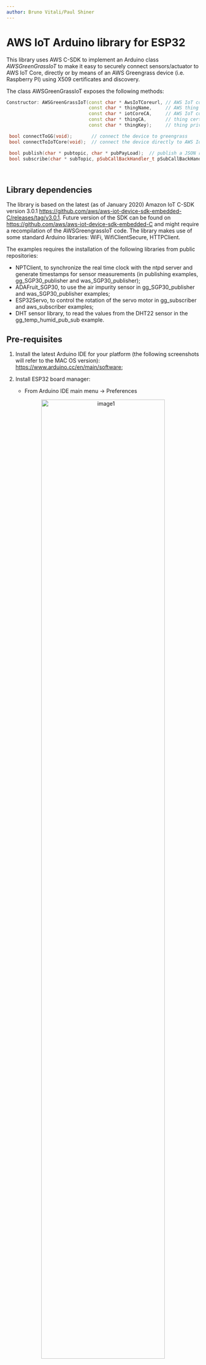 ```yaml
---
author: Bruno Vitali/Paul Shiner
---
```


AWS IoT Arduino library for ESP32
=================================

This library uses AWS C-SDK to implement an Arduino class *AWSGreenGrassIoT* to
make it easy to securely connect sensors/actuator to AWS IoT Core, directly or by
means of an AWS Greengrass device (i.e. Raspberry PI) using X509 certificates and discovery.

The class AWSGreenGrassIoT exposes the following methods:

~~~~~~~~~~~~~~~~~~~~~~~~~~~~~~~~~~~~~~~~~~~~~~~~~~~~~~~~~~~~~~~~~~~~~~~~~~~~ cpp
Constructor: AWSGreenGrassIoT(const char * AwsIoTCoreurl, // AWS IoT core URL
                              const char * thingName,     // AWS thing name
                              const char * iotCoreCA,     // AWS IoT core certificate (defined in certificate.c)
                              const char * thingCA,       // thing certificate (defined in certificates.c)
                              const char * thingKey);     // thing private key (defined in certificate.c)

 bool connectToGG(void);       // connect the device to greengrass
 bool connectToIoTCore(void);  // connect the device directly to AWS IoT Core

 bool publish(char * pubtopic, char * pubPayLoad);  // publish a JSON record to "pubTopic"
 bool subscribe(char * subTopic, pSubCallBackHandler_t pSubCallBackHandler); // subscribe to "subTopic" and define the callback function to handle the messages coming from the IoT broker
~~~~~~~~~~~~~~~~~~~~~~~~~~~~~~~~~~~~~~~~~~~~~~~~~~~~~~~~~~~~~~~~~~~~~~~~~~~~~~~~

 

Library dependencies
--------------------


The library is based on the latest (as of January 2020) Amazon IoT C-SDK version 3.0.1
https://github.com/aws/aws-iot-device-sdk-embedded-C/releases/tag/v3.0.1. 
Future version of the SDK can be found on https://github.com/aws/aws-iot-device-sdk-embedded-C and might require a recompilation of the AWSGreengrassIoT code.
The library makes use of some standard Arduino libraries: WiFi,
WifiClientSecure, HTTPClient.

The examples requires the installation of the following libraries from public
repositories:

-   NPTClient, to synchronize the real time clock with the ntpd server and
    generate timestamps for sensor measurements (in publishing examples,
    gg_SGP30_publisher and was_SGP30_publisher);
-   ADAFruit_SGP30, to use the air impurity sensor in gg_SGP30_publisher and
    was_SGP30_publisher examples;
-   ESP32Servo, to control the rotation of the servo motor in gg_subscriber and
    aws_subscriber examples;
-   DHT sensor library, to read the values from the DHT22 sensor in the gg_temp_humid_pub_sub example.

Pre-requisites
--------------

1.  Install the latest Arduino IDE for your platform (the following screenshots
    will refer to the MAC OS version):
    <https://www.arduino.cc/en/main/software>;

2.  Install ESP32 board manager:

    -   From Arduino IDE main menu -\> Preferences

<p align="center">
<img src="assets/image1.png" alt="image1" width="80%">
</p>



-   Enter **https://dl.espressif.com/dl/package_esp32_index.json** into the
    “Additional Board Manager URLs” field as shown in the figure above and press
    “OK”.

    -   From Arduino IDE main Menu -\> Tools -\> Board Manager

<p align="center">
<img src="assets/image2.png" alt="image2" width="80%">
</p>



-   Enter ESP32 in the search field as indicated below and install the new eps32
    board manager:

<p align="center">
<img src="assets/image3.png" alt="image3" width="80%">
</p>



-   In Tools-\> Board select your ESP32 module type, in my case ESP32 Dev Module

<p align="center">
<img src="assets/image4a.png" alt="image4a" width="70%">
</p>


* Install Arduino Libraries (Tools>Manage Libraries...) *  “NTPClient”, “Adafruit_SGP30”, “ESP32Servo”, "DHT sensor library" to be able to use the publishing and subscribing examples from the File menu-\>
    Examples -\> AWSGreengrassIoT). The picture below shows how to add the support
    library for simple servo motors:

<p align="center">
<img src="assets/image4.png" alt="image4" width="70%">
</p>


Installation of AWSGreengrassIoT library
----------------------------------------

1.  Open a browser in the GitHub repository under
    <https://github.com/aws-samples/arduino-aws-greengrass-iot>

2.  Download the library in zip format as indicated in the image:


<p align="center">
<img src="assets/image5c.png" alt="image5c" width="100%">
</p>


3.  Add the Zip file as new Arduino library in Sketch->Include Library-> Add .ZIP library:

<p align="center">
<img src="assets/image5b.png" alt="image5b" width="70%">
</p>


4.  Check that the library is visible in Sketch -\> Include Library, as indicated
in the screenshot below:

<p align="center">
<img src="assets/image6.png" alt="image6" width="70%">
</p>


## Device setup in AWS account

1. First create a Greengrass group in your AWS account.
2. Within that group go to the devices sub menu and Add a Device.
3. On the next page select Create new device;
    <p align="center">
    <img src="assets/adddevice.png" alt="add" width="70%">
    </p>
4. Give your device a name (in this example "Temp_Humid_Sensor") and click next; 

   <p align="center">
   <img src="assets/devicename.png" alt="name" width="70%">
   </p>

5. Click "Use Defaults" on the next page.

   <p align="center">
   <img src="assets/setupsecurity.png" alt="Security" width="70%">
   </p>

6. On the next page download your credentials as well as a root CA (For this example I will use Amazon Root CA 1);

   <p align="center">
   <img src="assets/downloadcredentials.png" alt="Credentials" width="70%">
   </p>

7. Amazon Root CA can be found at https://www.amazontrust.com/repository/AmazonRootCA1.pem 

   <p align="center">
   <img src="assets/amazonrootca.png" alt="RootCA" width="70%">
   </p>

8. Next Populate your "aws_certificates.c" file with your credentials *Note the use of the Newline line termination below \n\ *

9. For the "aws_root_ca[]" copy the "AmazonRootCA1.pem" from above adding the \n\ where appropriate. 

   <p align="center">
   <img src="assets/amazonrootCAinfile.png" alt="RootCA" width="70%">
   </p>

10. The next Certificate to add is the "thingCA[]" you will find this in the downloaded xxxxx-setup.tar.gz file with the extension .cert.pem. Copy the file into the "aws_certificates.c" file adding the \n\ as appropriate. 

    <p align="center">
    <img src="assets/certpeminfile.png" alt="Keys" width="70%">
    </p>

11. Lastly add the "thingKey[]" for your device from the  file ending with .private.key from the xxxx-setup.tar.gz file. 

    <p align="center">
    <img src="assets/privatekeyinfile.png" alt="Keys" width="70%">
    </p>

12. You now need to deploy your GreenGrass setup so that the new device will be added and the Greengrass core will accept the local connection.


## Deploy to device.

1. Customize the Arduino sample code by editing the parameters for your AWS IoT Core URL, your "thing" and your WiFi network settings. You can also edit the topics you wish to publish and subscribe too:  

   <p align="center">
   <img src="assets/devicesettings.png" alt="settings" width="100%">
   </p>

2.  Deploy to your device and open the Arduino monitor (Tools>Serial Monitor). Make sure the comm port is set correctly and you have the baud rate set to 115200. You should see something similar to below.

   <p align="center">
   <img src="assets/monitor.png" alt="monitor" width="100%">
   </p>

3. You may see connection errors these could be due to latency. Delays have been implemented to mitigate this in the examples that you can adjust to your requirements.

   

Examples
--------

Before using the examples from the Sketch->Examples menu, please remember to:
1. Create "things" in AWS IoT Core: (https://docs.aws.amazon.com/iot/latest/developerguide/register-device.html);
2. Generate and download thing's certificate, thing's private key and AWS service certificate (if your endpoint is different from eu-central-1);
3. Create aws_certificates.c file with the certificates/key generate in the previous step;
4. Customize the Arduino sample code by definiting the parameters for your AWS IoT Core URL, your "thing" and your WiFi network:

```C+
char WIFI_SSID[]="SSID";
char WIFI_PASSWORD[]="PASSWORD";
char AWSIOTURL[]="xxxxxxxxxxxxxxx-ats.iot.region.amazonaws.com";
char THING[]= "your device name here";
```

AWSGreenGrassIoT library comes with 5 examples:

<p align="center">
<img src="assets/image7.png" alt="image7" width="70%">
</p>


aws_servo_subscriber, gg_servo_subscriber
=========================================
In these examples a servo motor is connected to Analog GPIO port0 on ESP32, and simulate the remote opening and closing of a window by turning ±90 degree the motor depending on the subscribing topic "Window". An "open" will rotate the motor +90 degrees, a "close" will rotate the motor in the opposite sense, -90 degrees.

Circuit diagram:

<p align="center">
<img src="assets/circuit1.png" alt="circuit1" width="60%">
</p>



The only difference between the two examples is that:
* aws_servo_subscriber connects to AWS IoT Core directly using the member function "connectToIoTCore";

```C++  
if(greengrass->connectToIoTCore() == true)
  {
      Serial.println("Connected to AWS IoT core");
      delay(2000);

     if( true == greengrass->subscribe(TOPIC_NAME,subscribeCallback)) {
          Serial.println("Subscribe to Window/# topic successful ");
     }
     else {
          Serial.println("Subscribe to Window/# Failed, Check the Thing Name and Certificates");
          while(1);
     }

   }
  else
  {
      Serial.println("Connection to AWS IoT core failed");
      while(1);
  }
```
* gg_servo_subscriber connects via a greengrass device (it could be a Raspberry Pi connected to the same WiFi network or a remote EC2 instance inside AWS cloud) using the member function "connectToGG";

```C++
if(greengrass->connectToGG() == true)
 {
     Serial.println("Connected to AWS GreenGrass");
     delay(2000);

    if( true == greengrass->subscribe(TOPIC_NAME,subscribeCallback)) {
         Serial.println("Subscribe to Window/# topic successful ");
    }
    else {
         Serial.println("Subscribe to Window/# Failed, Check the Thing Name and Certificates");
         while(1);
    }

  }
 else
 {
     Serial.println("Connection to Greengrass failed, check if Greengrass is on and connected to the WiFi");
     while(1);
 }
```
The callback function handling the topic subscription is the same for both use cases:

```C++
static void subscribeCallback (char *topicName, int payloadLen, char *payLoad)
{

    //check if the topic is Window/close or Window/open
    rcvdPayload = String(payLoad);
    cmdReceived = CMD_UNKNOWN;
    String topic = String(topicName);
    if ( topic.startsWith(topicClose+ "{")) {
      cmdReceived = CMD_CLOSE;
      rcvdTopic = topicClose;
    }
    else if (topic.startsWith(topicOpen + "{")) {
      cmdReceived = CMD_OPEN;
      rcvdTopic = topicOpen;
    }
    else
      rcvdTopic = topicName;
    msgReceived = 1;
}
```

aws_sgp30_publisher, gg_sgp30_publisher
=======================================

These two examples use an air impurity sensor SGP30 from Adafruit connected to one of the I2C port on ESP32 as indicated in the diagram below. The examples require the installation of the ADAFruit_SGP30 library as indicated in point 3 in the previous section.

Circuit diagram:

<p align="center">
<img src="assets/circuit2.png" alt="circuit2" width="60%">
</p>


The two examples share the same code except for the parts that connects the ESP32 Arduino to the cloud. In aws_sgp30_publisher we use "connectToIoTCore" function to publish the measurements directly to the AWS IoT core. In gg_sgp30_publisher we use "connectToGG" member function to send measurements to the greengrass edge device.

aws_bme280_sgp30_publisher
==========================

In this examples we show how to use two sensors to the same I2C bus, BME280 (temperature, humidity, pressure, altitude) and SGP30. The example sketch is similiar to aws_sgp30_publisher with the addition of the initialization and the reading of the measurements of the Adafruit BME280 sensor.

This is the circuit diagram:

<p align="center">
<img src="assets/circuit3.png" alt="circuit3" width="60%">
</p>


gg_temp_humid_pub_sub
==========================

### Description

In this example we show how to publish temperature and humidity readings from an ESP32 to a local Greengrass device and then how to forward those messages onto AWS IoT core. This example will also show you how to subscribe to a topic and control the Red/Green Leds from the test console in AWS IoT core.

### Hardware

The parts used in this example are;
1 x ESP32 WROOM DevkitC
1 x DHT22/AM2302 Temp Humidity sensor
1 x 10k resistor
1 x LED traffic light cluster (Red/Amber/Green)

Assembled;

<p align="center">
<img src="assets/breadboard.png" alt="image1" width="80%">
</p>


<p align="center">
<img src="assets/schematic.png" alt="image1" width="100%">
</p>


### Monitoring the Device from AWS IoT Core

Now that your device is subscribing and publishing on the local GreenGrass MQTT broker you can pass the messages to other services or control the device LEDs. In the following example I will show you how to monitor the status messages from IoT Core.

1. Go into the GreenGrass group and add a subscription for your publish topic (in my case "Factory/3/Device/2/Status")  

   <p align="center">
   <img src="assets/statussubscription.png" alt="monitor" width="100%">
   </p>
2. You will need to deploy the updated settings to the GreenGrass group and check the ESP32 has reconnected after the update.

3. Log onto the AWS IoT console and go to the Test tab on the left, then subscribe to the topic that should be forwarded by the GreenGrass group. (in my case "Factory/3/Device/2/Status") 

   <p align="center">
   <img src="assets/AWSIoTTest.png" alt="AWSIoTTest" width="100%">
   </p>

   
### Controlling the Device from AWS IoT Core

Now that your device is subscribing and publishing on the local GreenGrass MQTT broker you can pass the messages to other services or control the device LEDs. In the following example I will show you how to control the Device LEDs from IoT Core.

1. Go into the GreenGrass group and add a subscription for your subscribe topic (in my case "Factory/3/Device/2/Control")  

   <p align="center">
   <img src="assets/controlsubscription.png" alt="monitor" width="100%">
   </p>
   
2. You will need to deploy the updated settings to the GreenGrass group and check the ESP32 has reconnected after the update.

3. Log onto the AWS IoT console and go to the Test tab on the left, then "Publish to a topic" and enter the Topic that you wish to publish too, in my case "Factory/3/Device/2/Control" along with the Json to send. 

      <p align="center">
      <img src="assets/publish.png" alt="AWSIoTTestPublish" width="100%">
      </p>

4. You can adjust the payload to control the LEDs as desired, note there must not be spaces between the key and the value.

   ```json
   {
     "RedLED":0,
     "GreenLED":1
   }
   ```
